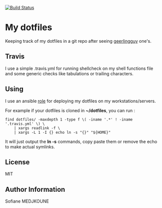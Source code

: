 [![Build Status](https://travis-ci.org/Nani-o/dotfiles.svg?branch=master)](https://travis-ci.org/Nani-o/dotfiles)

My dotfiles
===========

Keeping track of my dotfiles in a git repo after seeing [geerlingguy](https://github.com/geerlingguy/dotfiles) one's.

Travis
------

I use a simple .travis.yml for running shellcheck on my shell functions file and some generic checks like tabulations or trailing characters.

Using
-----

I use an ansible [role](https://github.com/Nani-o/ansible-role-dotfiles) for deploying my dotfiles on my workstations/servers.

For example if your dotfiles is cloned in **~/dotfiles**, you can run :

```Shell
find dotfiles/ -maxdepth 1 -type f \( -iname '.*' ! -iname '.travis.yml' \) \
    | xargs readlink -f \
    | xargs -L 1 -I {} echo ln -s "{}" "${HOME}"
```

It will just output the **ln -s** commands, copy paste them or remove the echo to make actual symlinks.

License
-------

MIT

Author Information
------------------

Sofiane MEDJKOUNE
